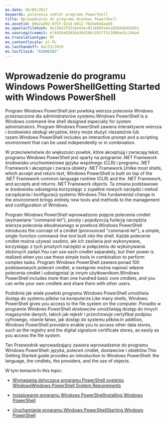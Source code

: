 ```yaml
---
ms.date: 06/05/2017
keywords: polecenia cmdlet programu PowerShell
title: Wprowadzenie do programu Windows PowerShell
ms.assetid: b0e2ad92-875f-421d-b612-f624e644aa69
ms.openlocfilehash: 8a158427d319e43ec011898fe4e1826d48d5b951
ms.sourcegitcommit: e7445ba8203da304286c591ff513900ad1c244a4
ms.translationtype: MT
ms.contentlocale: pl-PL
ms.lasthandoff: 04/23/2019
ms.locfileid: "62086582"
---
```

# <a name="getting-started-with-windows-powershell"></a><span data-ttu-id="41c7d-103">Wprowadzenie do programu Windows PowerShell</span><span class="sxs-lookup"><span data-stu-id="41c7d-103">Getting Started with Windows PowerShell</span></span>
<span data-ttu-id="41c7d-104">Program Windows PowerShell jest powłoką wiersza polecenia Windows przeznaczone dla administratorów systemu.</span><span class="sxs-lookup"><span data-stu-id="41c7d-104">Windows PowerShell is a Windows command-line shell designed especially for system administrators.</span></span> <span data-ttu-id="41c7d-105">Program Windows PowerShell zawiera interaktywne wiersza i środowisko obsługi skryptów, który może służyć niezależnie lub razem.</span><span class="sxs-lookup"><span data-stu-id="41c7d-105">Windows PowerShell includes an interactive prompt and a scripting environment that can be used independently or in combination.</span></span>

<span data-ttu-id="41c7d-106">W przeciwieństwie do większości powłok, które akceptują i zwracają tekst, programu Windows PowerShell jest oparty na programie .NET Framework środowisko uruchomieniowe języka wspólnego (CLR) i programu .NET Framework i akceptuje i zwraca obiekty .NET Framework.</span><span class="sxs-lookup"><span data-stu-id="41c7d-106">Unlike most shells, which accept and return text, Windows PowerShell is built on top of the .NET Framework common language runtime (CLR) and the .NET Framework, and accepts and returns .NET Framework objects.</span></span> <span data-ttu-id="41c7d-107">Ta zmiana podstawowe w środowisku udostępnia korzystając z zupełnie nowych narzędzi i metod zarządzania i konfiguracji systemu Windows.</span><span class="sxs-lookup"><span data-stu-id="41c7d-107">This fundamental change in the environment brings entirely new tools and methods to the management and configuration of Windows.</span></span>

<span data-ttu-id="41c7d-108">Program Windows PowerShell wprowadzono pojęcie polecenia cmdlet (wymawiane "command-let"), prosty i pojedynczą funkcję narzędzia wiersza polecenia wbudowanego w powłoce.</span><span class="sxs-lookup"><span data-stu-id="41c7d-108">Windows PowerShell introduces the concept of a cmdlet (pronounced "command-let"), a simple, single-function command-line tool built into the shell.</span></span> <span data-ttu-id="41c7d-109">Każde polecenie cmdlet można używać osobno, ale ich zasilania jest wykonywane, korzystając z tych prostych narzędzi w połączeniu do wykonywania złożonych zadań.</span><span class="sxs-lookup"><span data-stu-id="41c7d-109">You can use each cmdlet separately, but their power is realized when you use these simple tools in combination to perform complex tasks.</span></span> <span data-ttu-id="41c7d-110">Program Windows PowerShell zawiera ponad 100 podstawowych poleceń cmdlet, a następnie można napisać własne polecenia cmdlet i udostępniać je innym użytkownikom.</span><span class="sxs-lookup"><span data-stu-id="41c7d-110">Windows PowerShell includes more than one hundred basic core cmdlets, and you can write your own cmdlets and share them with other users.</span></span>

<span data-ttu-id="41c7d-111">Podobnie jak wiele powłoki programu Windows PowerShell umożliwia dostęp do systemu plików na komputerze.</span><span class="sxs-lookup"><span data-stu-id="41c7d-111">Like many shells, Windows PowerShell gives you access to the file system on the computer.</span></span> <span data-ttu-id="41c7d-112">Ponadto w programie Windows PowerShell *dostawców* umożliwiają dostęp do innych magazynów danych, takich jak rejestr i przechowuje certyfikat podpisu cyfrowego, równie łatwo, jak dostęp do systemu plików.</span><span class="sxs-lookup"><span data-stu-id="41c7d-112">In addition, Windows PowerShell *providers* enable you to access other data stores, such as the registry and the digital signature certificate stores, as easily as you access the file system.</span></span>

<span data-ttu-id="41c7d-113">Ten Przewodnik wprowadzający zawiera wprowadzenie do programu Windows PowerShell: języka, poleceń cmdlet, dostawców i obiektów.</span><span class="sxs-lookup"><span data-stu-id="41c7d-113">This Getting Started guide provides an introduction to Windows PowerShell: the language, the cmdlets, the providers, and the use of objects.</span></span>

<span data-ttu-id="41c7d-114">W tym temacie:</span><span class="sxs-lookup"><span data-stu-id="41c7d-114">In this topic:</span></span>

- [<span data-ttu-id="41c7d-115">Wymagania dotyczące programu PowerShell systemu Windows</span><span class="sxs-lookup"><span data-stu-id="41c7d-115">Windows PowerShell System Requirements</span></span>](../setup/Windows-PowerShell-System-Requirements.md)

- [<span data-ttu-id="41c7d-116">Instalowanie programu Windows PowerShell</span><span class="sxs-lookup"><span data-stu-id="41c7d-116">Installing Windows PowerShell</span></span>](../setup/Installing-Windows-PowerShell.md)

- [<span data-ttu-id="41c7d-117">Uruchamianie programu Windows PowerShell</span><span class="sxs-lookup"><span data-stu-id="41c7d-117">Starting Windows PowerShell</span></span>](../setup/Starting-Windows-PowerShell.md)
